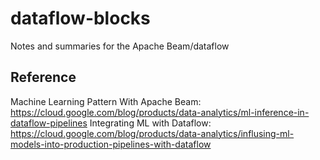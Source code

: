 # dataflow-blocks
Notes and summaries for the Apache Beam/dataflow

## Reference 
Machine Learning Pattern With Apache Beam: https://cloud.google.com/blog/products/data-analytics/ml-inference-in-dataflow-pipelines 
Integrating ML with Dataflow: https://cloud.google.com/blog/products/data-analytics/influsing-ml-models-into-production-pipelines-with-dataflow 
